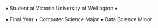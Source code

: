 • Student at Victoria University of Wellington •

• Final Year 
• Computer Science Major
• Data Science Minor 
